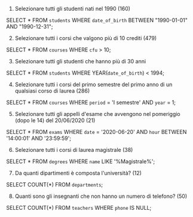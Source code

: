 1. Selezionare tutti gli studenti nati nel 1990 (160)

SELECT * FROM `students` WHERE `date_of_birth` BETWEEN "1990-01-01" AND "1990-12-31"; 


2. Selezionare tutti i corsi che valgono più di 10 crediti (479)

SELECT * FROM `courses` WHERE `cfu` > 10; 


3. Selezionare tutti gli studenti che hanno più di 30 anni

SELECT * FROM `students` WHERE YEAR(`date_of_birth`) < 1994; 


4. Selezionare tutti i corsi del primo semestre del primo anno di un qualsiasi corso di
laurea (286)

SELECT * FROM `courses` WHERE `period` = 'I semestre' AND `year` = 1; 


5. Selezionare tutti gli appelli d'esame che avvengono nel pomeriggio (dopo le 14) del
20/06/2020 (21)

SELECT * FROM `exams` WHERE `date` = '2020-06-20' AND `hour` BETWEEN '14:00:01' AND '23:59:59'; 


6. Selezionare tutti i corsi di laurea magistrale (38)

SELECT * FROM `degrees` WHERE `name` LIKE '%Magistrale%'; 


7. Da quanti dipartimenti è composta l'università? (12)

SELECT COUNT(*) FROM `departments`; 


8. Quanti sono gli insegnanti che non hanno un numero di telefono? (50)

SELECT COUNT(*) FROM `teachers` WHERE `phone` IS NULL; 